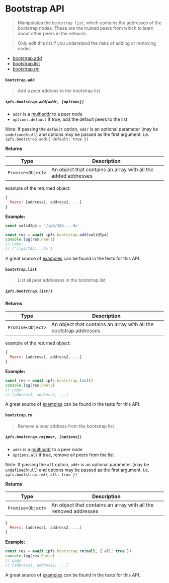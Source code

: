 # Bootstrap API

> Manipulates the `bootstrap list`, which contains
  the addresses of the bootstrap nodes. These are the trusted peers from
  which to learn about other peers in the network.

> Only edit this list if you understand the risks of adding or removing nodes

* [bootstrap.add](#bootstrapadd)
* [bootstrap.list](#bootstraplist)
* [bootstrap.rm](#bootstraprm)

#### `bootstrap.add`

> Add a peer address to the bootstrap list

##### `ipfs.bootstrap.add(addr, [options])`

- `addr` is a [multiaddr](https://github.com/multiformats/js-multiaddr) to a peer node
- `options.default` if true, add the default peers to the list

Note: If passing the `default` option, `addr` is an optional parameter (may be `undefined`/`null`) and options may be passed as the first argument. i.e. `ipfs.bootstrap.add({ default: true })`

**Returns**

| Type | Description |
| -------- | -------- |
| `Promise<Object>` | An object that contains an array with all the added addresses |

example of the returned object:

```JavaScript
{
  Peers: [address1, address2, ...]
}
```

**Example:**

```JavaScript
const validIp4 = '/ip4/104....9z'

const res = await ipfs.bootstrap.add(validIp4)
console.log(res.Peers)
// Logs:
// ['/ip4/104....9z']
```

A great source of [examples][] can be found in the tests for this API.

#### `bootstrap.list`

> List all peer addresses in the bootstrap list

##### `ipfs.bootstrap.list()`

**Returns**

| Type | Description |
| -------- | -------- |
| `Promise<Object>` | An object that contains an array with all the bootstrap addresses |

example of the returned object:

```JavaScript
{
  Peers: [address1, address2, ...]
}
```

**Example:**

```JavaScript
const res = await ipfs.bootstrap.list()
console.log(res.Peers)
// Logs:
// [address1, address2, ...]
```

A great source of [examples][] can be found in the tests for this API.

#### `bootstrap.rm`

> Remove a peer address from the bootstrap list

##### `ipfs.bootstrap.rm(peer, [options])`

- `addr` is a [multiaddr](https://github.com/multiformats/js-multiaddr) to a peer node
- `options.all` if true, remove all peers from the list

Note: If passing the `all` option, `addr` is an optional parameter (may be `undefined`/`null`) and options may be passed as the first argument. i.e. `ipfs.bootstrap.rm({ all: true })`

**Returns**

| Type | Description |
| -------- | -------- |
| `Promise<Object>` | An object that contains an array with all the removed addresses |

```JavaScript
{
  Peers: [address1, address2, ...]
}
```

**Example:**

```JavaScript
const res = await ipfs.bootstrap.rm(null, { all: true })
console.log(res.Peers)
// Logs:
// [address1, address2, ...]
```

A great source of [examples][] can be found in the tests for this API.

[examples]: https://github.com/ipfs/js-ipfs/blob/master/packages/interface-ipfs-core/src/bootstrap
